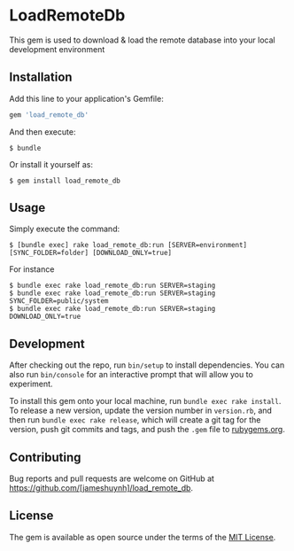 # LoadRemoteDb

This gem is used to download & load the remote database into your local development environment

## Installation

Add this line to your application's Gemfile:

```ruby
gem 'load_remote_db'
```

And then execute:

    $ bundle

Or install it yourself as:

    $ gem install load_remote_db





## Usage

Simply execute the command:

    $ [bundle exec] rake load_remote_db:run [SERVER=environment] [SYNC_FOLDER=folder] [DOWNLOAD_ONLY=true]

For instance

    $ bundle exec rake load_remote_db:run SERVER=staging
    $ bundle exec rake load_remote_db:run SERVER=staging SYNC_FOLDER=public/system
    $ bundle exec rake load_remote_db:run SERVER=staging DOWNLOAD_ONLY=true


## Development

After checking out the repo, run `bin/setup` to install dependencies. You can also run `bin/console` for an interactive prompt that will allow you to experiment.

To install this gem onto your local machine, run `bundle exec rake install`. To release a new version, update the version number in `version.rb`, and then run `bundle exec rake release`, which will create a git tag for the version, push git commits and tags, and push the `.gem` file to [rubygems.org](https://rubygems.org).




## Contributing

Bug reports and pull requests are welcome on GitHub at https://github.com/[jameshuynh]/load_remote_db.



## License

The gem is available as open source under the terms of the [MIT License](http://opensource.org/licenses/MIT).

